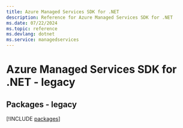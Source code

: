 ```yaml
---
title: Azure Managed Services SDK for .NET
description: Reference for Azure Managed Services SDK for .NET
ms.date: 07/22/2024
ms.topic: reference
ms.devlang: dotnet
ms.service: managedservices
---
```

# Azure Managed Services SDK for .NET - legacy
## Packages - legacy
[!INCLUDE [packages](managed-services-index.md)]